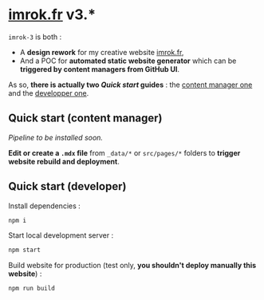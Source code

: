 # [imrok.fr](imrok.fr) v3.\*

`imrok-3` is both :

- A **design rework** for my creative website [imrok.fr](imrok.fr),
- And a POC for **automated static website generator** which can be **triggered by content managers from GitHub UI**.

As so, **there is actually two _Quick start_ guides** : the [content manager one](#quick-start-content-manager) and the [developper one](#quick-start-developer).

## Quick start (content manager)

_Pipeline to be installed soon._

**Edit or create a `.mdx` file** from `_data/*` or `src/pages/*` folders to **trigger website rebuild and deployment**.

## Quick start (developer)

Install dependencies :

```sh
npm i
```

Start local development server :

```sh
npm start
```

Build website for production (test only, **you shouldn't deploy manually this website**) :

```sh
npm run build
```

